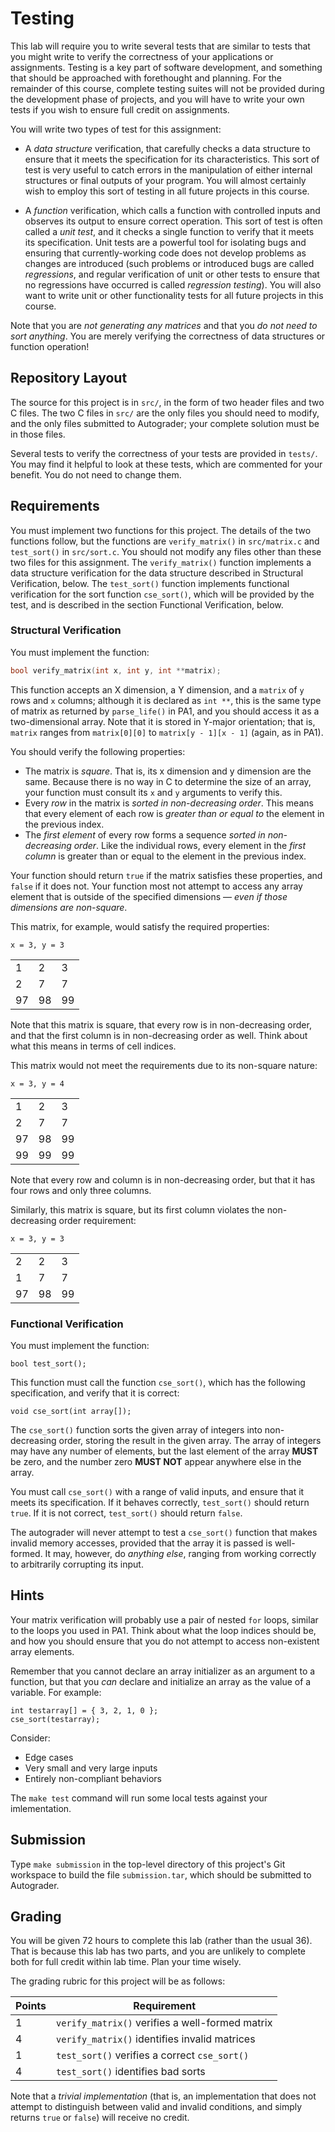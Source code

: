 Testing
===

This lab will require you to write several tests that are similar to
tests that you might write to verify the correctness of your
applications or assignments.  Testing is a key part of software
development, and something that should be approached with forethought
and planning.  For the remainder of this course, complete testing suites
will not be provided during the development phase of projects, and you
will have to write your own tests if you wish to ensure full credit on
assignments.

You will write two types of test for this assignment:

 * A _data structure_ verification, that carefully checks a data
   structure to ensure that it meets the specification for its
   characteristics.  This sort of test is very useful to catch errors in
   the manipulation of either internal structures or final outputs of
   your program.  You will almost certainly wish to employ this sort of
   testing in all future projects in this course.

 * A _function_ verification, which calls a function with controlled
   inputs and observes its output to ensure correct operation.  This
   sort of test is often called a _unit test_, and it checks a single
   function to verify that it meets its specification.  Unit tests are a
   powerful tool for isolating bugs and ensuring that currently-working
   code does not develop problems as changes are introduced (such
   problems or introduced bugs are called _regressions_, and regular
   verification of unit or other tests to ensure that no regressions
   have occurred is called _regression testing_).  You will also want to
   write unit or other functionality tests for all future projects in
   this course.

Note that you are _not generating any matrices_ and that you _do not
need to sort anything_.  You are merely verifying the correctness of
data structures or function operation!

Repository Layout
---

The source for this project is in `src/`, in the form of two header
files and two C files.  The two C files in `src/` are the only files you
should need to modify, and the only files submitted to Autograder; your
complete solution must be in those files.

Several tests to verify the correctness of your tests are provided in
`tests/`.  You may find it helpful to look at these tests, which are
commented for your benefit.  You do not need to change them.

Requirements
---

You must implement two functions for this project.  The details of the
two functions follow, but the functions are `verify_matrix()` in
`src/matrix.c` and `test_sort()` in `src/sort.c`.  You should not modify
any files other than these two files for this assignment.  The
`verify_matrix()` function implements a data structure verification for
the data structure described in Structural Verification, below.  The
`test_sort()` function implements functional verification for the sort
function `cse_sort()`, which will be provided by the test, and is
described in the section Functional Verification, below.

### Structural Verification

You must implement the function:

```c
bool verify_matrix(int x, int y, int **matrix);
```

This function accepts an X dimension, a Y dimension, and a `matrix` of
`y` rows and `x` columns; although it is declared as `int **`, this is
the same type of matrix as returned by `parse_life()` in PA1, and you
should access it as a two-dimensional array.  Note that it is stored in
Y-major orientation; that is, `matrix` ranges from `matrix[0][0]` to
`matrix[y - 1][x - 1]` (again, as in PA1).

You should verify the following properties:

 * The matrix is _square_.  That is, its x dimension and y dimension are
   the same.  Because there is no way in C to determine the size of an
   array, your function must consult its `x` and `y` arguments to verify
   this.
 * Every _row_ in the matrix is _sorted in non-decreasing order_.  This
   means that every element of each row is _greater than or equal to_
   the element in the previous index.
 * The _first element_ of every row forms a sequence _sorted in
   non-decreasing order_.  Like the individual rows, every element in the
   _first column_ is  greater than or equal to the element in the
   previous index.

Your function should return `true` if the matrix satisfies these
properties, and `false` if it does not.  Your function most not attempt
to access any array element that is outside of the specified dimensions
— _even if those dimensions are non-square_.

This matrix, for example, would satisfy the required properties:

```
x = 3, y = 3
```
<table>
<tr><td>1</td><td>2</td><td>3</td></tr>
<tr><td>2</td><td>7</td><td>7</td></tr>
<tr><td>97</td><td>98</td><td>99</td></tr>
</table>

Note that this matrix is square, that every row is in non-decreasing
order, and that the first column is in non-decreasing order as well.
Think about what this means in terms of cell indices.

This matrix would not meet the requirements due to its non-square
nature:

```
x = 3, y = 4
```
<table>
<tr><td>1</td><td>2</td><td>3</td></tr>
<tr><td>2</td><td>7</td><td>7</td></tr>
<tr><td>97</td><td>98</td><td>99</td></tr>
<tr><td>99</td><td>99</td><td>99</td></tr>
</table>

Note that every row and column is in non-decreasing order, but that it
has four rows and only three columns.

Similarly, this matrix is square, but its first column violates the
non-decreasing order requirement:

```
x = 3, y = 3
```
<table>
<tr><td>2</td><td>2</td><td>3</td></tr>
<tr><td>1</td><td>7</td><td>7</td></tr>
<tr><td>97</td><td>98</td><td>99</td></tr>
</table>

### Functional Verification

You must implement the function:

```
bool test_sort();
```

This function must call the function `cse_sort()`, which has the
following specification, and verify that it is correct:

```
void cse_sort(int array[]);
```

The `cse_sort()` function sorts the given array of integers into
non-decreasing order, storing the result in the given array.  The array
of integers may have any number of elements, but the last element of the
array **MUST** be zero, and the number zero **MUST NOT** appear anywhere
else in the array.

You must call `cse_sort()` with a range of valid inputs, and ensure that
it meets its specification.  If it behaves correctly, `test_sort()`
should return `true`.  If it is not correct, `test_sort()` should return
`false`.

The autograder will never attempt to test a `cse_sort()` function that
makes invalid memory accesses, provided that the array it is passed is
well-formed.  It may, however, do _anything else_, ranging from working
correctly to arbitrarily corrupting its input.

Hints
---

Your matrix verification will probably use a pair of nested `for` loops,
similar to the loops you used in PA1.  Think about what the loop indices
should be, and how you should ensure that you do not attempt to access
non-existent array elements.

Remember that you cannot declare an array initializer as an argument to
a function, but that you _can_ declare and initialize an array as the
value of a variable.  For example:

```
int testarray[] = { 3, 2, 1, 0 };
cse_sort(testarray);
```

Consider:

 * Edge cases
 * Very small and very large inputs
 * Entirely non-compliant behaviors

The `make test` command will run some local tests against your
imlementation.

Submission
---

Type `make submission` in the top-level directory of this project's Git
workspace to build the file `submission.tar`, which should be submitted
to Autograder.

Grading
---

You will be given 72 hours to complete this lab (rather than the usual
36).  That is because this lab has two parts, and you are unlikely to
complete both for full credit within lab time.  Plan your time wisely.

The grading rubric for this project will be as follows:

| Points | Requirement                                     |
|--------|-------------------------------------------------|
|      1 | `verify_matrix()` verifies a well-formed matrix |
|      4 | `verify_matrix()` identifies invalid matrices   |
|      1 | `test_sort()` verifies a correct `cse_sort()`   |
|      4 | `test_sort()` identifies bad sorts              |

Note that a _trivial implementation_ (that is, an implementation that
does not attempt to distinguish between valid and invalid conditions,
and simply returns `true` or `false`) will receive no credit.
